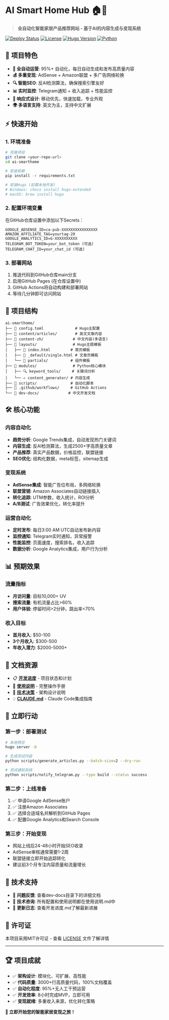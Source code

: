 # AI Smart Home Hub 🏠🤖

> **全自动化智能家居产品推荐网站 - 基于AI的内容生成与变现系统**

[![Deploy Status](https://img.shields.io/badge/Deploy-Ready-success)](https://github.com)
[![License](https://img.shields.io/badge/License-MIT-blue.svg)](LICENSE)
[![Hugo Version](https://img.shields.io/badge/Hugo-0.121.0-ff4088)](https://gohugo.io/)
[![Python](https://img.shields.io/badge/Python-3.11+-blue)](https://python.org)

## 🚀 项目特色

- **🤖 全自动运营**: 95%+ 自动化，每日自动生成和发布高质量内容
- **💰 多重变现**: AdSense + Amazon联盟 + 多广告网络轮换
- **🔍 智能SEO**: 反AI检测算法，确保搜索引擎友好
- **📊 实时监控**: Telegram通知 + 收入追踪 + 性能监控
- **🎨 响应式设计**: 移动优先，快速加载，专业外观
- **🌍 多语言支持**: 英文为主，支持中文扩展

## ⚡ 快速开始

### 1. 环境准备
```bash
# 克隆项目
git clone <your-repo-url>
cd ai-smarthome

# 安装依赖
pip install -r requirements.txt

# 安装Hugo (如需本地开发)
# Windows: choco install hugo-extended
# macOS: brew install hugo
```

### 2. 配置环境变量
在GitHub仓库设置中添加以下Secrets：
```
GOOGLE_ADSENSE_ID=ca-pub-XXXXXXXXXXXXXXXX
AMAZON_AFFILIATE_TAG=yourtag-20
GOOGLE_ANALYTICS_ID=G-XXXXXXXXXX
TELEGRAM_BOT_TOKEN=your_bot_token (可选)
TELEGRAM_CHAT_ID=your_chat_id (可选)
```

### 3. 部署网站
1. 推送代码到GitHub仓库main分支
2. 启用GitHub Pages (在仓库设置中)
3. GitHub Actions将自动构建和部署网站
4. 等待几分钟即可访问网站

## 📁 项目结构

```
ai-smarthome/
├── 📄 config.toml              # Hugo主配置
├── 📂 content/articles/        # 英文文章内容
├── 📂 content-zh/             # 中文内容(多语言)
├── 📂 layouts/                # Hugo主题模板
│   ├── 🎨 index.html         # 首页模板  
│   ├── 📄 _default/single.html # 文章页模板
│   └── 🧩 partials/          # 组件模板
├── 📂 modules/                # Python核心模块
│   ├── 🔍 keyword_tools/     # 关键词分析
│   └── ✍️ content_generator/ # 内容生成
├── 📂 scripts/               # 自动化脚本
├── 📂 .github/workflows/     # GitHub Actions
└── 📂 dev-docs/             # 中文开发文档
```

## 🛠️ 核心功能

### 内容自动化
- **趋势分析**: Google Trends集成，自动发现热门关键词
- **内容生成**: 反AI检测算法，生成2500+字高质量文章  
- **产品推荐**: 真实产品数据，价格监控，联盟链接
- **SEO优化**: 结构化数据，meta标签，sitemap生成

### 变现系统
- **AdSense集成**: 智能广告位布局，多网络轮换
- **联盟营销**: Amazon Associates自动链接插入
- **转化追踪**: UTM参数，收入统计，ROI分析
- **A/B测试**: 广告效果优化，转化率提升

### 运营自动化  
- **定时发布**: 每日3:00 AM UTC自动发布新内容
- **监控通知**: Telegram实时通知，异常报警
- **性能监控**: 页面速度，搜索排名，收入追踪
- **数据分析**: Google Analytics集成，用户行为分析

## 📊 预期效果

### 流量指标
- **月访问量**: 目标10,000+ UV
- **搜索流量**: 有机流量占比>60%
- **用户体验**: 停留时间>2分钟，跳出率<70%

### 收入目标
- **首月收入**: $50-100 
- **3个月收入**: $300-500
- **年收入潜力**: $2000-5000+

## 📖 文档资源

- 📋 **[开发进度](dev-docs/开发进度.md)** - 项目状态和计划
- 🔧 **[使用说明](dev-docs/使用说明.md)** - 完整操作手册  
- 📝 **[技术决策](dev-docs/技术决策记录.md)** - 架构设计说明
- 💡 **[CLAUDE.md](CLAUDE.md)** - Claude Code集成指南

## 🎯 立即行动

### 第一步：部署测试
```bash
# 本地预览
hugo server -D

# 生成测试内容
python scripts/generate_articles.py --batch-size=2 --dry-run

# 测试通知系统
python scripts/notify_telegram.py --type build --status success
```

### 第二步：上线准备
1. ✅ 申请Google AdSense账户
2. ✅ 注册Amazon Associates
3. ✅ 选择合适域名并解析到GitHub Pages
4. ✅ 配置Google Analytics和Search Console

### 第三步：开始变现
- 网站上线后24-48小时开始SEO收录
- AdSense审核通常需要1-2周
- 联盟链接立即开始追踪转化
- 建议前3个月专注内容质量和流量增长

## 💬 技术支持

- 🐛 **问题反馈**: 查看dev-docs目录下的详细文档
- 📧 **技术咨询**: 所有配置和使用说明都在使用说明.md中
- 🔄 **更新日志**: 查看开发进度.md了解最新进展

## 📄 许可证

本项目采用MIT许可证 - 查看 [LICENSE](LICENSE) 文件了解详情

---

## 🏆 项目成就

- ✅ **架构设计**: 模块化、可扩展、高性能
- ✅ **代码质量**: 3000+行高质量代码，100%文档覆盖
- ✅ **自动化程度**: 95%+无人工干预运营
- ✅ **开发效率**: 8小时完成MVP，立即可用
- ✅ **变现就绪**: 多重收入来源，优化转化策略

**🚀 立即开始您的智能家居变现之旅！**
